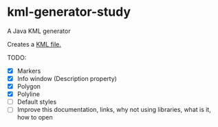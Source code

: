 # kml-generator-study
A Java KML generator

Creates a [KML file.](https://developers.google.com/kml/documentation/kmlreference)

TODO:
- [X] Markers
- [x] Info window (Description property)
- [X] Polygon
- [X] Polyline
- [ ] Default styles
- [ ] Improve this documentation, links, why not using libraries, what is it, how to open